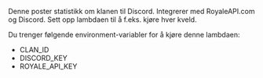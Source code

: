 Denne poster statistikk om klanen til Discord.
Integrerer med RoyaleAPI.com og Discord. Sett opp lambdaen til å f.eks. kjøre hver kveld.


Du trenger følgende environment-variabler for å kjøre denne lambdaen:
* CLAN_ID
* DISCORD_KEY 
* ROYALE_API_KEY
